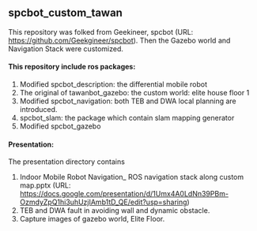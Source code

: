## spcbot_custom_tawan
This repository was folked from Geekineer, spcbot (URL: https://github.com/Geekgineer/spcbot).
Then the Gazebo world and Navigation Stack were customized.


#### This repository include ros packages:
1) Modified spcbot_description: the differential mobile robot 
2) The original of tawanbot_gazebo: the custom world: elite house floor 1
3) Modified spcbot_navigation: both TEB and DWA local planning are introduced.
4) spcbot_slam: the package which contain slam mapping generator
5) Modified spcbot_gazebo


#### Presentation:
The presentation directory contains
1) Indoor Mobile Robot Navigation_ ROS navigation stack along custom map.pptx
   (URL: https://docs.google.com/presentation/d/1Umx4A0LdNn39PBm-OzmdyZpQ1hi3uhUzjIAmb1tD_QE/edit?usp=sharing)
2) TEB and DWA fault in avoiding wall and dynamic obstacle.
3) Capture images of gazebo world, Elite Floor.
